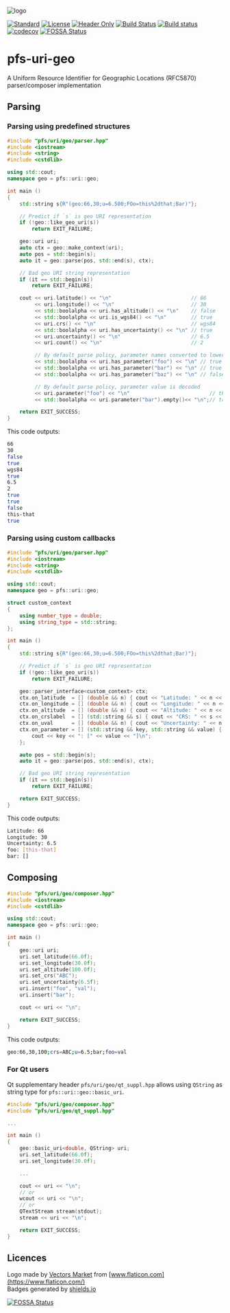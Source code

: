 ![logo](resources/pfs-uri-geo-black_64x64.png)

[![Standard](resources/badge/cxx-11-14-17-blue.svg)](https://en.wikipedia.org/wiki/C%2B%2B#Standardization)
[![License](resources/badge/license-MIT-blue.svg)](https://opensource.org/licenses/MIT)
[![Header Only](resources/badge/header-only.svg)](https://en.wikipedia.org/wiki/Header-only)
[![Build Status](https://travis-ci.org/semenovf/pfs-uri-geo.svg?branch=master)](https://travis-ci.org/semenovf/pfs-uri-geo)
[![Build status](https://ci.appveyor.com/api/projects/status/owogk328rraglcbp/branch/master?svg=true)](https://ci.appveyor.com/project/semenovf/pfs-uri-geo/branch/master)
[![codecov](https://codecov.io/gh/semenovf/pfs-uri-geo/branch/master/graph/badge.svg)](https://codecov.io/gh/semenovf/pfs-uri-geo)
[![FOSSA Status](https://app.fossa.com/api/projects/git%2Bgithub.com%2Fsemenovf%2Fpfs-uri-geo.svg?type=shield)](https://app.fossa.com/projects/git%2Bgithub.com%2Fsemenovf%2Fpfs-uri-geo?ref=badge_shield)

# pfs-uri-geo
A Uniform Resource Identifier for Geographic Locations (RFC5870) parser/composer implementation

## Parsing

### Parsing using predefined structures

```cpp
#include "pfs/uri/geo/parser.hpp"
#include <iostream>
#include <string>
#include <cstdlib>

using std::cout;
namespace geo = pfs::uri::geo;

int main ()
{
    std::string s{R"(geo:66,30;u=6.500;FOo=this%2dthat;Bar)"};

    // Predict if `s` is geo URI representation
    if (!geo::like_geo_uri(s))
        return EXIT_FAILURE;

    geo::uri uri;
    auto ctx = geo::make_context(uri);
    auto pos = std::begin(s);
    auto it = geo::parse(pos, std::end(s), ctx);

    // Bad geo URI string representation
    if (it == std::begin(s))
        return EXIT_FAILURE;

    cout << uri.latitude() << "\n"                          // 66
         << uri.longitude() << "\n"                         // 30
         << std::boolalpha << uri.has_altitude() << "\n"    // false
         << std::boolalpha << uri.is_wgs84() << "\n"        // true
         << uri.crs() << "\n"                               // wgs84
         << std::boolalpha << uri.has_uncertainty() << "\n" // true
         << uri.uncertainty() << "\n"                       // 6.5
         << uri.count() << "\n"                             // 2

         // By default parse policy, parameter names converted to lowercase
         << std::boolalpha << uri.has_parameter("foo") << "\n" // true
         << std::boolalpha << uri.has_parameter("bar") << "\n" // true
         << std::boolalpha << uri.has_parameter("baz") << "\n" // false

         // By default parse policy, parameter value is decoded
         << uri.parameter("foo") << "\n"                          // this-that
         << std::boolalpha << uri.parameter("bar").empty()<< "\n";// true

    return EXIT_SUCCESS;
}
```

This code outputs:

```sh
66
30
false
true
wgs84
true
6.5
2
true
true
false
this-that
true
```

### Parsing using custom callbacks

```cpp
#include "pfs/uri/geo/parser.hpp"
#include <iostream>
#include <string>
#include <cstdlib>

using std::cout;
namespace geo = pfs::uri::geo;

struct custom_context
{
    using number_type = double;
    using string_type = std::string;
};

int main ()
{
    std::string s{R"(geo:66,30;u=6.500;FOo=this%2dthat;Bar)"};

    // Predict if `s` is geo URI representation
    if (!geo::like_geo_uri(s))
        return EXIT_FAILURE;

    geo::parser_interface<custom_context> ctx;
    ctx.on_latitude  = [] (double && n) { cout << "Latitude: " << n << "\n"; };
    ctx.on_longitude = [] (double && n) { cout << "Longitude: " << n << "\n"; };
    ctx.on_altitude  = [] (double && n) { cout << "Altitude: " << n << "\n"; };
    ctx.on_crslabel  = [] (std::string && s) { cout << "CRS: " << s << "\n"; };
    ctx.on_uval      = [] (double && n) { cout << "Uncertainty: " << n << "\n"; };
    ctx.on_parameter = [] (std::string && key, std::string && value) {
        cout << key << ": [" << value << "]\n";
    };

    auto pos = std::begin(s);
    auto it = geo::parse(pos, std::end(s), ctx);

    // Bad geo URI string representation
    if (it == std::begin(s))
        return EXIT_FAILURE;

    return EXIT_SUCCESS;
}
```

This code outputs:

```sh
Latitude: 66
Longitude: 30
Uncertainty: 6.5
foo: [this-that]
bar: []
```

## Composing

```cpp
#include "pfs/uri/geo/composer.hpp"
#include <iostream>
#include <cstdlib>

using std::cout;
namespace geo = pfs::uri::geo;

int main ()
{
    geo::uri uri;
    uri.set_latitude(66.0f);
    uri.set_longitude(30.0f);
    uri.set_altitude(100.0f);
    uri.set_crs("ABC");
    uri.set_uncertainty(6.5f);
    uri.insert("foo", "val");
    uri.insert("bar");

    cout << uri << "\n";

    return EXIT_SUCCESS;
}
```

This code outputs:

```sh
geo:66,30,100;crs=ABC;u=6.5;bar;foo=val
```

### For Qt users

Qt supplementary header `pfs/uri/geo/qt_suppl.hpp` allows using `QString` as
string type for `pfs::uri::geo::basic_uri`.

```cpp
#include "pfs/uri/geo/composer.hpp"
#include "pfs/uri/geo/qt_suppl.hpp"

...

int main ()
{
    geo::basic_uri<double, QString> uri;
    uri.set_latitude(66.0f);
    uri.set_longitude(30.0f);

    ...

    cout << uri << "\n";
    // or
    wcout << uri << "\n";
    // or
    QTextStream stream(stdout);
    stream << uri << "\n";

    return EXIT_SUCCESS;
}
```

## Licences

Logo made by [Vectors Market](https://www.flaticon.com/authors/vectors-market) from [www.flaticon.com](https://www.flaticon.com/)<br/>
Badges generated by [shields.io](https://shields.io)<br/>


[![FOSSA Status](https://app.fossa.com/api/projects/git%2Bgithub.com%2Fsemenovf%2Fpfs-uri-geo.svg?type=large)](https://app.fossa.com/projects/git%2Bgithub.com%2Fsemenovf%2Fpfs-uri-geo?ref=badge_large)